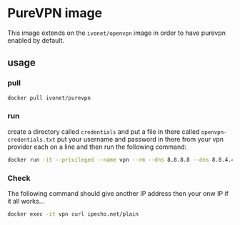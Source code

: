 # PureVPN image

This image extends on the `ivonet/openvpn` image in order to have purevpn 
enabled by default.

## usage

### pull

```bash
docker pull ivonet/purevpn
```

### run

create a directory called `credentials` and put a file in there called `openvpn-credentials.txt`
put your username and password in there from your vpn provider each on a line and then run the following command:

```bash
docker run -it --privileged --name vpn --rm --dns 8.8.8.8 --dns 8.8.4.4 -v $(pwd)/credentials:/credentials ivonet/purevpn
```

### Check

The following command should give another IP address then your onw IP if it all works...
```bash
docker exec -it vpn curl ipecho.net/plain
```